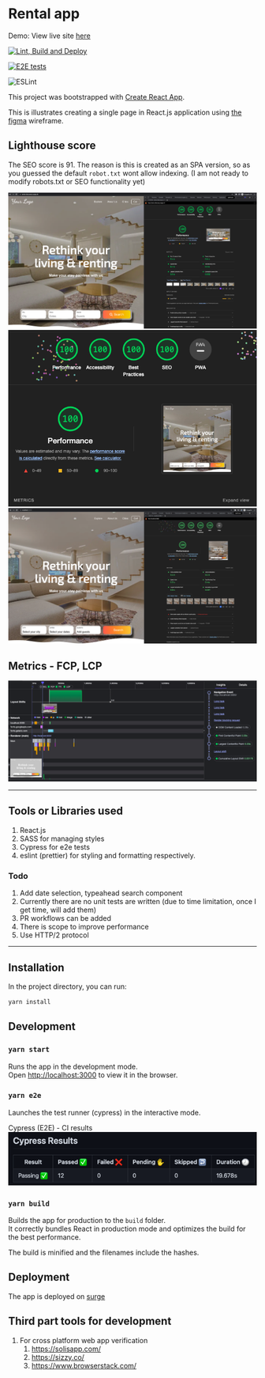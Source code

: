 # Rental app

Demo: View live site [here](https://rental-discovery.surge.sh/)

[![Lint, Build and Deploy](https://github.com/lakshmaji/ui-code/actions/workflows/deploy.yml/badge.svg?branch=main)](https://github.com/lakshmaji/ui-code/actions/workflows/deploy.yml)

[![E2E tests](https://github.com/lakshmaji/ui-code/actions/workflows/e2e.yml/badge.svg?branch=main)](https://github.com/lakshmaji/ui-code/actions/workflows/e2e.yml)

![ESLint](https://badges.aleen42.com/src/eslint.svg)

This project was bootstrapped with [Create React App](https://github.com/facebook/create-react-app).

This is illustrates creating a single page in React.js application using [the figma](https://www.figma.com/file/oKN9NbDMHh99WaQXyvAPN9/Rental-website?node-id=0%3A1) wireframe.

## Lighthouse score

The SEO score is 91. The reason is this is created as an SPA version, so as you guessed the default `robot.txt` wont allow indexing. (I am not ready to modify robots.txt or SEO functionality yet)

![lighthouse prod score #0](./.github/assets/lighthouse-prod.png)
![lighthouse score 100 #1](./.github/assets/lighthouse1.png)
![lighthouse score 100 #2](./.github/assets/lighthouse2.png)

## Metrics - FCP, LCP

![FCP, LCP](./.github/assets/metrics.png)

---

## Tools or Libraries used

1. React.js
2. SASS for managing styles
3. Cypress for e2e tests
4. eslint (prettier) for styling and formatting respectively.

### Todo

1. Add date selection, typeahead search component
2. Currently there are no unit tests are written (due to time limitation, once I get time, will add them)
3. PR workflows can be added
4. There is scope to improve performance
5. Use HTTP/2 protocol

---

## Installation

In the project directory, you can run:

```bash
yarn install
```

## Development

### `yarn start`

Runs the app in the development mode.\
Open [http://localhost:3000](http://localhost:3000) to view it in the browser.

### `yarn e2e`

Launches the test runner (cypress) in the interactive mode.

Cypress (E2E) - CI results
![E2E workflow stats](./.github/assets/e2e.png)

### `yarn build`

Builds the app for production to the `build` folder.\
It correctly bundles React in production mode and optimizes the build for the best performance.

The build is minified and the filenames include the hashes.

## Deployment

The app is deployed on [surge](https://surge.sh/)

## Third part tools for development

1. For cross platform web app verification
   1. https://solisapp.com/
   2. https://sizzy.co/
   3. https://www.browserstack.com/
